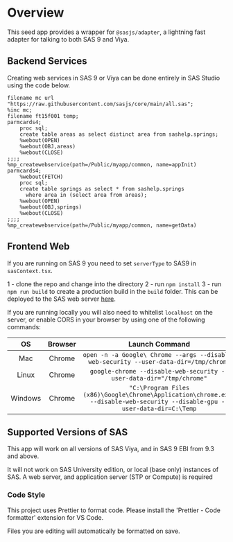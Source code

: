 # Overview

This seed app provides a wrapper for `@sasjs/adapter`, a lightning fast adapter for talking to both SAS 9 and Viya.

## Backend Services

Creating web services in SAS 9 or Viya can be done entirely in SAS Studio using the code below.

```
filename mc url "https://raw.githubusercontent.com/sasjs/core/main/all.sas";
%inc mc;
filename ft15f001 temp;
parmcards4;
    proc sql;
    create table areas as select distinct area from sashelp.springs;
    %webout(OPEN)
    %webout(OBJ,areas)
    %webout(CLOSE)
;;;;
%mp_createwebservice(path=/Public/myapp/common, name=appInit)
parmcards4;
    %webout(FETCH)
    proc sql;
    create table springs as select * from sashelp.springs
      where area in (select area from areas);
    %webout(OPEN)
    %webout(OBJ,springs)
    %webout(CLOSE)
;;;;
%mp_createwebservice(path=/Public/myapp/common, name=getData)
```

## Frontend Web

If you are running on SAS 9 you need to set `serverType` to SAS9 in `sasContext.tsx`.

1 - clone the repo and change into the directory
2 - run `npm install` 
3 - run `npm run build` to create a production build in the `build` folder.  This can be deployed to the SAS web server [here](https://sasjs.io/frontend/deployment/).

If you are running locally you will also need to whitelist `localhost` on the server, or enable CORS in your browser by using one of the following commands:

|  OS   | Browser |                                    Launch Command                                     |
| :---: | :-----: | :-----------------------------------------------------------------------------------: |
|  Mac  | Chrome  | `open -n -a Google\ Chrome --args --disable-web-security --user-data-dir=/tmp/chrome` |
| Linux | Chrome  |         `google-chrome --disable-web-security --user-data-dir="/tmp/chrome"`          |
|Windows|Chrome|`"C:\Program Files (x86)\Google\Chrome\Application\chrome.exe" --disable-web-security --disable-gpu --user-data-dir=C:\Temp`|



## Supported Versions of SAS

This app will work on all versions of SAS Viya, and in SAS 9 EBI from 9.3 and above.

It will not work on SAS University edition, or local (base only) instances of SAS. A web server, and application server (STP or Compute) is required

### Code Style

This project uses Prettier to format code.
Please install the 'Prettier - Code formatter' extension for VS Code.

Files you are editing will automatically be formatted on save.
